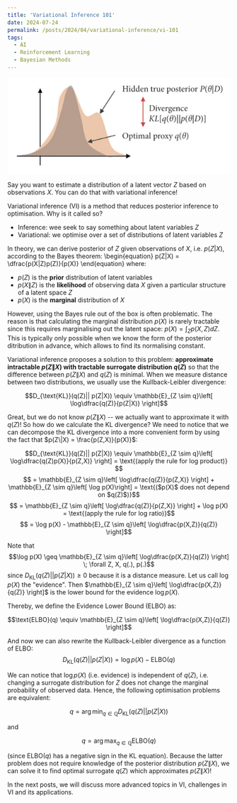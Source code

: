 ```yaml
---
title: 'Variational Inference 101'
date: 2024-07-24
permalink: /posts/2024/04/variational-inference/vi-101
tags:
  - AI
  - Reinforcement Learning
  - Bayesian Methods
---
```


![Variational inference](../images/variational-inference-plot.png)

Say you want to estimate a distribution of a latent vector $Z$ based on observations $X$. You can do that with variational inference!

Variational inference (VI) is a method that reduces posterior inference to optimisation. Why is it called so?
- Inference: wee seek to say something about latent variables $Z$
- Variational: we optimise over a set of distributions of latent variables $Z$

In theory, we can derive posterior of $Z$ given observations of $X$, i.e. $p(Z|X)$, according to the Bayes theorem:
\begin{equation}
p(Z|X) = \dfrac{p(X|Z)p(Z)}{p(X)}
\end{equation}
where:
- $p(Z)$ is the **prior** distribution of latent variables
- $p(X\|Z)$ is the **likelihood** of observing data $X$ given a particular structure of a latent space $Z$
- $p(X)$ is the **marginal** distribution of $X$

However, using the Bayes rule out of the box is often problematic. The reason is that calculating the marginal distribution $p(X)$ is rarely tractable since this requires marginalising out the latent space: $p(X) = \int_Z p(X, Z)dZ$. This is typically only possible when we know the form of the posterior ditribution in advance, which allows to find its normalising constant.

Variational inference proposes a solution to this problem: **approximate intractable $p(Z\|X)$ with tractable surrogate distribution $q(Z)$** so that the difference between $p(Z\|X)$ and $q(Z)$ is minimal. When we measure distance between two distributions, we usually use the Kullback-Leibler divergence:

$$D_{\text{KL}}(q(Z)|| p(Z|X)) \equiv \mathbb{E}_{Z \sim q}\left[ \log\dfrac{q(Z)}{p(Z|X)} \right]$$

Great, but we do not know $p(Z\|X)$ -- we actually want to approximate it with $q(Z)$! So how do we calculate the KL divergence? We need to notice that we can decompose the KL divergence into a more convenient form by using the fact that $p(Z\|X) = \frac{p(Z,X)}{p(X)}$:


$$D_{\text{KL}}(q(Z)|| p(Z|X)) \equiv \mathbb{E}_{Z \sim q}\left[ \log\dfrac{q(Z)p(X)}{p(Z,X)} \right] = \text{(apply the rule for log product)} $$
$$ = \mathbb{E}_{Z \sim q}\left[ \log\dfrac{q(Z)}{p(Z,X)} \right] + \mathbb{E}_{Z \sim q}\left[ \log p(X)\right] = \text{($p(X)$ does not depend on $q(Z)$)}$$
$$ = \mathbb{E}_{Z \sim q}\left[ \log\dfrac{q(Z)}{p(Z,X)} \right] + \log p(X) = \text{(apply the rule for log ratio)}$$
$$ = \log p(X) - \mathbb{E}_{Z \sim q}\left[ \log\dfrac{p(X,Z)}{q(Z)} \right]$$

Note that 
$$\log p(X) \geq \mathbb{E}_{Z \sim q}\left[ \log\dfrac{p(X,Z)}{q(Z)} \right] \; \forall Z, X, q(.), p(.)$$
since $D_{\text{KL}}(q(Z)|| p(Z|X)) \geq 0$ because it is a distance measure. Let us call $\log p(X)$ the "evidence". Then $\mathbb{E}_{Z \sim q}\left[ \log\dfrac{p(X,Z)}{q(Z)} \right]$ is the lower bound for the evidence $\log p(X)$. 

Thereby, we define the Evidence Lower Bound (ELBO) as:

$$\text{ELBO}(q) \equiv \mathbb{E}_{Z \sim q}\left[ \log\dfrac{p(X,Z)}{q(Z)} \right]$$

And now we can also rewrite the Kullback-Leibler divergence as a function of ELBO:
$$D_{\text{KL}}(q(Z)|| p(Z|X)) = \log p(X) - \text{ELBO}(q) 
$$

We can notice that $\log p(X)$ (i.e. evidence) is independent of $q(Z)$, i.e. changing a surrogate distribution for $Z$ does not change the marginal probability of observed data. Hence, the following optimisation problems are equivalent:

$$q = \arg\min_{q \in \mathbb{Q}}  D_{\text{KL}}(q(Z)|| p(Z|X))$$

and 

$$q = \arg\max_{q \in \mathbb{Q}} \text{ELBO}(q)$$

(since $\text{ELBO}(q)$ has a negative sign in the KL equation). Because the latter problem does not require knowledge of the posterior distribution $p(Z\|X)$, we can solve it to find optimal surrogate $q(Z)$ which approximates $p(Z\|X)$!

In the next posts, we will discuss more advanced topics in VI, challenges in VI and its applications.

